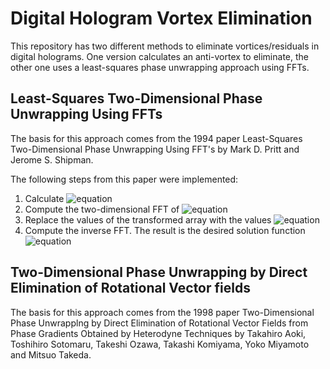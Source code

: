# Digital Hologram Vortex Elimination
This repository has two different methods to eliminate vortices/residuals in digital holograms. One version calculates an anti-vortex to eliminate, the other one uses a least-squares phase unwrapping approach using FFTs.

## Least-Squares Two-Dimensional Phase Unwrapping Using FFTs
The basis for this approach comes from the 1994 paper Least-Squares Two-Dimensional Phase Unwrapping Using FFT's by Mark D. Pritt and Jerome S. Shipman.

The following steps from this paper were implemented:

1. Calculate ![equation](https://latex.codecogs.com/png.image?%5Cdpi%7B120%7D%20%5Cbg_white%20%5Cinline%20%5Crho_%7Bjk%7D)
2. Compute the two-dimensional FFT of ![equation](https://latex.codecogs.com/png.image?%5Cdpi%7B120%7D%20%5Cbg_white%20%5Cinline%20%5Crho_%7Bjk%7D)
3. Replace the values of the transformed array with the values ![equation](https://latex.codecogs.com/png.image?%5Cdpi%7B120%7D%20%5Cbg_white%20%5Cinline%20%5CPhi_%7Bmn%7D)
4. Compute the inverse FFT. The result is the desired solution function ![equation](https://latex.codecogs.com/png.image?%5Cdpi%7B120%7D%20%5Cbg_white%20%5Cinline%20%5Cphi_%7Bjk%7D)

## Two-Dimensional Phase Unwrapping by Direct Elimination of Rotational Vector fields
The basis for this approach comes from the 1998 paper Two-Dimensional Phase Unwrapplng by Direct Elimination of Rotational Vector Fields from Phase Gradients Obtained by Heterodyne Techniques by Takahiro Aoki, Toshihiro Sotomaru, Takeshi Ozawa, Takashi Komiyama, Yoko Miyamoto and Mitsuo Takeda.
